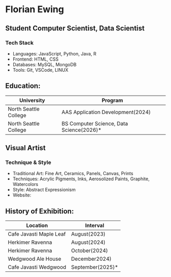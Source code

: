 # Florian Ewing
## Student Computer Scientist, Data Scientist

### Tech Stack
- Languages: JavaScript, Python, Java, R
- Frontend: HTML, CSS
- Databases: MySQL, MongoDB
- Tools: Git, VSCode, LINUX

 ## Education:
| University | Program |
|------------|---------|
| North Seattle College | AAS Application Development(2024) |
| North Seattle College | BS Computer Science, Data Science(2026)* |

## Visual Artist
### Technique & Style
- Traditional Art: Fine Art, Ceramics, Panels, Canvas, Prints
- Techniques: Acrylic Pigments, Inks, Aerosolized Paints, Graphite, Watercolors
- Style: Abstract Expressionism
- Website: 

 ## History of Exhibition:
| Location | Interval |
|----------|--------|
| Cafe Javasti Maple Leaf | August(2023) |
| Herkimer Ravenna | August(2024) |
| Herkimer Ravenna | October(2024) |
| Wedgwood Ale House | December2024) |
| Cafe Javasti Wedgwood | September(2025)* |


